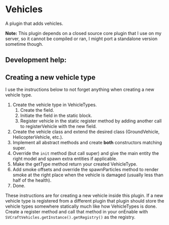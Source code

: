 # Vehicles
A plugin that adds vehicles.

**Note:** This plugin depends on a closed source core plugin that I use on my server, so it cannot be compiled or ran, I might port a standalone version sometime though.

## Development help:
## Creating a new vehicle type
I use the instructions below to not forget anything when creating a new vehicle type.
1. Create the vehicle type in VehicleTypes.
    1. Create the field.
    2. Initiate the field in the static block.
    3. Register vehicle in the static register method by adding another call to registerVehicle with the new field.
2. Create the vehicle class and extend the desired class (GroundVehicle, HelicopterVehicle, etc.).
3. Implement all abstract methods and create __both__ constructors matching super.
4. Override the `init` method (but call super) and give the main entity the right model and spawn extra entities if applicable.
5. Make the getType method return your created VehicleType.
6. Add smoke offsets and override the spawnParticles method to render smoke at the right place when the vehicle is damaged (usually less than half of the health).
7. Done.

These instructions are for creating a new vehicle inside this plugin. If a new vehicle type is registered from a different plugin that plugin should store the vehicle types somewhere statically much like how VehicleTypes is done. Create a register method and call that method in your onEnable with `SVCraftVehicles.getInstance().getRegistry()` as the registry.
